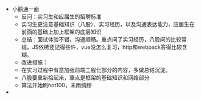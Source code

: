 - 小鹅通一面
	- 反问：实习生和应届生的招聘标准
	- 实习生更注意基础知识（八股）、实习经历，以及沟通表达能力，应届生在前面的基础上加上框架的底层知识
	- 总结：面试体验不错，沟通顺畅。重点问了实习经历，八股问的比较常规，JS依稀还记得些许，vue没怎么复习，http和webpack答得比较含糊。
	- 改进措施：
	- 在实习过程中有意加强前端工程化部分的内容，多做总结沉淀。
	- 八股要重新拾起来，重点是框架的基础知识和网络部分
	- 算法开始刷hot100，未雨绸缪
-